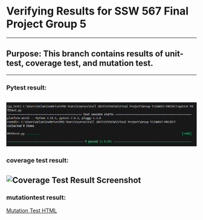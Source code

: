 # Verifying Results for SSW 567 Final Project Group 5
--- 
## Purpose: This branch contains results of unit-test, coverage test, and mutation test. 
--- 
### Pytest result: 

![Pytest Result Screenshot](pytest_result.png?raw=true "PyTest Output")
---
### coverage test result:

![Coverage Test Result Screenshot](coverage_test.png?raw=true "Coverage Test Output")
---
### mutationtest result: 

[Mutation Test HTML](mutpy_result/index.html "Mutation Test Final Result")
